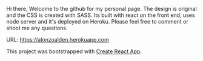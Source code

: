 Hi there,
Welcome to the github for my personal page. The design is original and the CSS is created with SASS. Its built with react on the front end, uses node server and it's deployed on Heroku. Please feel free to comment or shoot me any questions.

URL: https://alonzoalden.herokuapp.com

This project was bootstrapped with [Create React App](https://github.com/facebookincubator/create-react-app).
